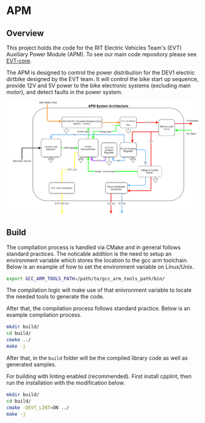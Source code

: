 # APM
## Overview

This project holds the code for the RIT Electric Vehicles Team's (EVT)
Auxiliary Power Module (APM).  To see our main code repository please see
[EVT-core](https://github.com/RIT-EVT/EVT-core).

The APM is designed to control the power distribution for the DEV1 electric
dirtbike designed by the EVT team.  It will control the bike start up
sequence, provide 12V and 5V power to the bike electronic systems (excluding
main motor), and detect faults in the power system.

![APM System Architecture](./assets/DEV1%20APM%20Architecture.png)

## Build
The compilation process is handled via CMake and in general follows standard
practices. The noticable addition is the need to setup an environment variable
which stores the location to the gcc arm toolchain. Below is an example of
how to set the environment variable on Linux/Unix.

```bash
export GCC_ARM_TOOLS_PATH=/path/to/gcc_arm_tools_path/bin/
```

The compilation logic will make use of that enivronment variable to locate
the needed tools to generate the code.

After that, the compilation process follows standard practice. Below is
an example compilation process.

```bash
mkdir build/
cd build/
cmake ../
make -j
```

After that, in the `build` folder will be the compiled library code as well
as generated samples.

For building with linting enabled (recommended). First install cpplint, then
run the installation with the modification below.

```bash
mkdir build/
cd build/
cmake -DEVT_LINT=ON ../
make -j
```